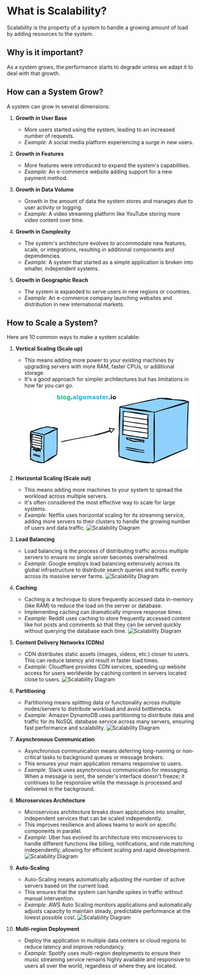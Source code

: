# What is Scalability?

Scalability is the property of a system to handle a growing amount of load by adding resources to the system.

## Why is it important?

As a system grows, the performance starts to degrade unless we adapt it to deal with that growth.

## How can a System Grow?

A system can grow in several dimensions:

1. **Growth in User Base**
   - More users started using the system, leading to an increased number of requests.
   - *Example:* A social media platform experiencing a surge in new users.

2. **Growth in Features**
   - More features were introduced to expand the system's capabilities.
   - *Example:* An e-commerce website adding support for a new payment method.

3. **Growth in Data Volume**
   - Growth in the amount of data the system stores and manages due to user activity or logging.
   - *Example:* A video streaming platform like YouTube storing more video content over time.

4. **Growth in Complexity**
   - The system's architecture evolves to accommodate new features, scale, or integrations, resulting in additional components and dependencies.
   - *Example:* A system that started as a simple application is broken into smaller, independent systems.

5. **Growth in Geographic Reach**
   - The system is expanded to serve users in new regions or countries.
   - *Example:* An e-commerce company launching websites and distribution in new international markets.

## How to Scale a System?

Here are 10 common ways to make a system scalable:

1. **Vertical Scaling (Scale up)**
   - This means adding more power to your existing machines by upgrading servers with more RAM, faster CPUs, or additional storage.
   - It's a good approach for simpler architectures but has limitations in how far you can go.
    ![Scalability Diagram](1.%20Verticle%20Scaling%20(Scale%20up)%20.webp)

2. **Horizontal Scaling (Scale out)**
   - This means adding more machines to your system to spread the workload across multiple servers.
   - It's often considered the most effective way to scale for large systems.
   - *Example:* Netflix uses horizontal scaling for its streaming service, adding more servers to their clusters to handle the growing number of users and data traffic.
    ![Scalability Diagram](/AmazonPrep/Phone%20Interview%20Prep/Systems%20Design/Scalability/2.%20Horizontal%20Scaling%20(Scale%20out)%20.webp)
3. **Load Balancing**
   - Load balancing is the process of distributing traffic across multiple servers to ensure no single server becomes overwhelmed.
   - *Example:* Google employs load balancing extensively across its global infrastructure to distribute search queries and traffic evenly across its massive server farms.
    ![Scalability Diagram](/AmazonPrep/Phone%20Interview%20Prep/Systems%20Design/Scalability/3.%20Load%20Balancing.webp)
4. **Caching**
   - Caching is a technique to store frequently accessed data in-memory (like RAM) to reduce the load on the server or database.
   - Implementing caching can dramatically improve response times.
   - *Example:* Reddit uses caching to store frequently accessed content like hot posts and comments so that they can be served quickly without querying the database each time.
   ![Scalability Diagram](/AmazonPrep/Phone%20Interview%20Prep/Systems%20Design/Scalability/4.%20Caching.webp)

5. **Content Delivery Networks (CDNs)**
   - CDN distributes static assets (images, videos, etc.) closer to users. This can reduce latency and result in faster load times.
   - *Example:* Cloudflare provides CDN services, speeding up website access for users worldwide by caching content in servers located close to users.
    ![Scalability Diagram](/AmazonPrep/Phone%20Interview%20Prep/Systems%20Design/Scalability/5.%20Content%20Delivery%20Networks%20(CDNs)%20.webp)

6. **Partitioning**
   - Partitioning means splitting data or functionality across multiple nodes/servers to distribute workload and avoid bottlenecks.
   - *Example:* Amazon DynamoDB uses partitioning to distribute data and traffic for its NoSQL database service across many servers, ensuring fast performance and scalability.
    ![Scalability Diagram](/AmazonPrep/Phone%20Interview%20Prep/Systems%20Design/Scalability/6.%20Partitioning.webp)

7. **Asynchronous Communication**
   - Asynchronous communication means deferring long-running or non-critical tasks to background queues or message brokers.
   - This ensures your main application remains responsive to users.
   - *Example:* Slack uses asynchronous communication for messaging. When a message is sent, the sender's interface doesn't freeze; it continues to be responsive while the message is processed and delivered in the background.

8. **Microservices Architecture**
   - Microservices architecture breaks down applications into smaller, independent services that can be scaled independently.
   - This improves resilience and allows teams to work on specific components in parallel.
   - *Example:* Uber has evolved its architecture into microservices to handle different functions like billing, notifications, and ride matching independently, allowing for efficient scaling and rapid development.
    ![Scalability Diagram](/AmazonPrep/Phone%20Interview%20Prep/Systems%20Design/Scalability/8.%20Microservices%20Architecture.webp)

9. **Auto-Scaling**
   - Auto-Scaling means automatically adjusting the number of active servers based on the current load.
   - This ensures that the system can handle spikes in traffic without manual intervention.
   - *Example:* AWS Auto Scaling monitors applications and automatically adjusts capacity to maintain steady, predictable performance at the lowest possible cost.
    ![Scalability Diagram](/AmazonPrep/Phone%20Interview%20Prep/Systems%20Design/Scalability/9.%20Auto-Scaling.webp)

10. **Multi-region Deployment**
    - Deploy the application in multiple data centers or cloud regions to reduce latency and improve redundancy.
    - *Example:* Spotify uses multi-region deployments to ensure their music streaming service remains highly available and responsive to users all over the world, regardless of where they are located.